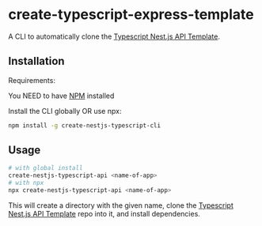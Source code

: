 # create-typescript-express-template

A CLI to automatically clone the [Typescript Nest.js API Template](https://github.com/LeoF99/typescript-nestjs-template).

## Installation

Requirements:

You NEED to have [NPM](https://www.npmjs.com) installed

Install the CLI globally OR use npx:

```sh
npm install -g create-nestjs-typescript-cli
```

## Usage

```sh
# with global install
create-nestjs-typescript-api <name-of-app>
# with npx
npx create-nestjs-typescript-api <name-of-app>
```

This will create a directory with the given name, clone the [Typescript Nest.js API Template](https://github.com/LeoF99/typescript-nestjs-template) repo into it, and install dependencies.